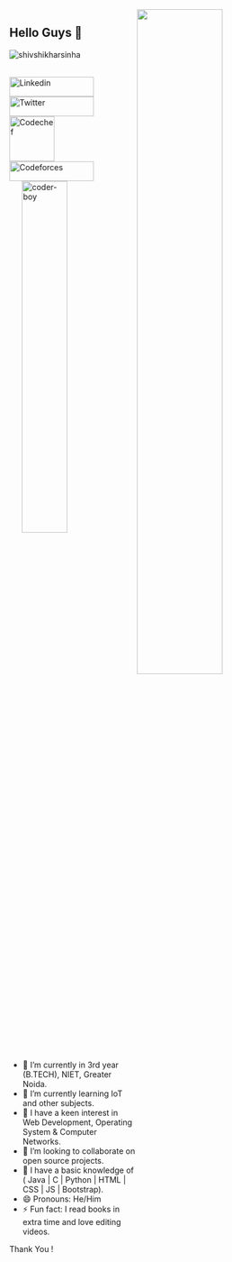 <img src="https://github-readme-stats.vercel.app/api?username=shivshikharsinha&show_icons=true&theme=tokyonight" align='right' width="55%">


## Hello Guys 👋
<p align="left"> <img src="https://komarev.com/ghpvc/?username=shivshikharsinha" alt="shivshikharsinha" /> </p>

<!DOCTYPE html>
<html>
   <head>
   </head>
   <body>
      <br>
      <a href="https://www.linkedin.com/in/shiv-shikhar-sinha-6821401b2">
         <img alt="Linkedin" src="https://img.shields.io/badge/linkedin-%230077B5.svg?&style=for-the-badge&logo=linkedin&logoColor=white"
         width=150" height="35">
      </a>
   </body>
</html>


<!DOCTYPE html>
<html>
   <head>
   </head>
   <body>
      <br>
      <a href="https://twitter.com/ShivShikhar">
         <img alt="Twitter" src="https://img.shields.io/badge/twitter-%231DA1F2.svg?&style=for-the-badge&logo=twitter&logoColor=white"
         width=150" height="35">
      </a>
   </body>
</html>

<!DOCTYPE html>
<html>
   <head>
   </head>
   <body>
      <br>
      <a href="https://www.codechef.com/users/#">
         <img alt="Codechef" src="https://s3.amazonaws.com/codechef_shared/misc/fb-image-icon.png"
         width=80" height="80">
      </a>
   </body>
</html>

<!DOCTYPE html>
<html>
   <head>
   </head>
   <body>
      <br>
      <a href="https://codeforces.com/profile/#">
         <img alt="Codeforces" src="https://upload.wikimedia.org/wikipedia/commons/thumb/b/b1/Codeforces_logo.svg/1200px-Codeforces_logo.svg.png"
         width=150" height="35">
      </a>
   </body>
</html>
                              
<img src="./1_IRFhWNqusUWbTsB1hQXhrQ.gif" alt="coder-boy" width="40%" height="40%" align="right">


- 🔭 I’m currently in 3rd year (B.TECH), NIET, Greater Noida.
- 🌱 I’m currently learning IoT and other subjects. 
- 🤍 I have a keen interest in Web Development, Operating System & Computer Networks. 
- 👯 I’m looking to collaborate on open source projects.
- 🤔 I have a basic knowledge of ( Java | C | Python | HTML | CSS | JS | Bootstrap).
- 😄 Pronouns: He/Him
- ⚡ Fun fact: I read books in extra time and love editing videos.

Thank You !
